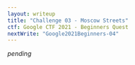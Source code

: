 ```yaml
---
layout: writeup
title: "Challenge 03 - Moscow Streets"
ctf: Google CTF 2021 - Beginners Quest
nextWrite: "Google2021Beginners-04"
---
```

*pending*


